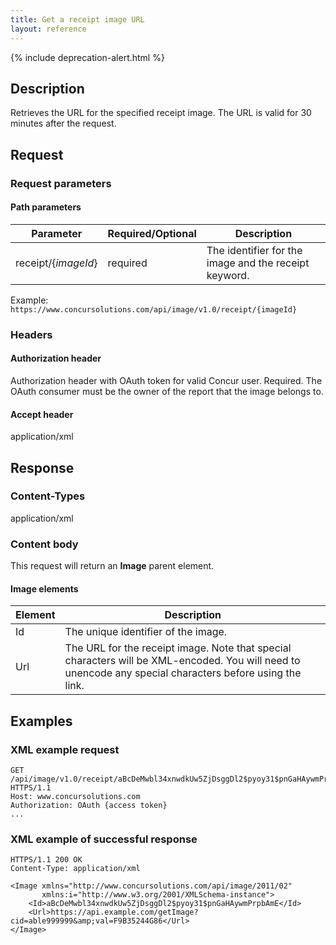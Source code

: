 ```yaml
---
title: Get a receipt image URL
layout: reference
---
```


{% include deprecation-alert.html %}

## Description
Retrieves the URL for the specified receipt image. The URL is valid for 30 minutes after the request.

## Request

### Request parameters

#### Path parameters

| Parameter | Required/Optional | Description |
|-----------|-----------|---------------------|
|receipt/{_imageId_} | required | The identifier for the image and the receipt keyword. |

Example: `https://www.concursolutions.com/api/image/v1.0/receipt/{imageId}`

### Headers

#### Authorization header


Authorization header with OAuth token for valid Concur user. Required. The OAuth consumer must be the owner of the report that the image belongs to.

#### Accept header
application/xml

## Response

### Content-Types
application/xml

### Content body
This request will return an **Image** parent element.

#### Image elements

| Element |  Description |
|-----------|---------------------|
| Id | The unique identifier of the image. |
| Url | The URL for the receipt image. Note that special characters will be XML-encoded. You will need to unencode any special characters before using the link.|

## Examples

### XML example request

```http
GET /api/image/v1.0/receipt/aBcDeMwbl34xnwdkUw5ZjDsggDl2$pyoy31$pnGaHAywmPrpbAmE HTTPS/1.1
Host: www.concursolutions.com  
Authorization: OAuth {access token}   
...
```

### XML example of successful response

```http
HTTPS/1.1 200 OK
Content-Type: application/xml

<Image xmlns="http://www.concursolutions.com/api/image/2011/02"
       xmlns:i="http://www.w3.org/2001/XMLSchema-instance">
    <Id>aBcDeMwbl34xnwdkUw5ZjDsggDl2$pyoy31$pnGaHAywmPrpbAmE</Id>  
    <Url>https://api.example.com/getImage?cid=able999999&amp;val=F9B35244G86</Url>
</Image>  
```
